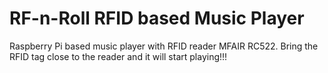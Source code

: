 # RF-n-Roll RFID based Music Player

Raspberry Pi based music player with RFID reader MFAIR RC522.
Bring the RFID tag close to the reader and it will start playing!!!

